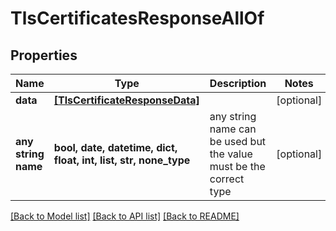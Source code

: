 # TlsCertificatesResponseAllOf


## Properties
Name | Type | Description | Notes
------------ | ------------- | ------------- | -------------
**data** | [**[TlsCertificateResponseData]**](TlsCertificateResponseData.md) |  | [optional] 
**any string name** | **bool, date, datetime, dict, float, int, list, str, none_type** | any string name can be used but the value must be the correct type | [optional]

[[Back to Model list]](../README.md#documentation-for-models) [[Back to API list]](../README.md#documentation-for-api-endpoints) [[Back to README]](../README.md)


